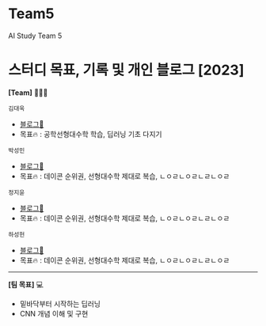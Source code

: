 # Team5
AI Study Team 5
# 스터디 목표, 기록 및 개인 블로그 [2023]  

  
__[Team]__ 👨🏻‍💻 <br>
  
  `김대욱`<br>
  - [블로그📑](https://velog.io/@nozerose)
  - 목표🔥 : 공학선형대수학 학습, 딥러닝 기초 다지기 <br>
  
  `박성민`<br>
  - [블로그📑](https://faceyourfear.tistory.com/)
  - 목표🔥 : 데이콘 순위권, 선형대수학 제대로 복습, ㄴㅇㄹㄴㅇㄹㄴㄹㄴㅇㄹ <br>
  
  `정지윤`<br>
  - [블로그📑](https://faceyourfear.tistory.com/)
  - 목표🔥 : 데이콘 순위권, 선형대수학 제대로 복습, ㄴㅇㄹㄴㅇㄹㄴㄹㄴㅇㄹ <br>
  
  `하성헌`<br>
  - [블로그📑](https://faceyourfear.tistory.com/)
  - 목표🔥 : 데이콘 순위권, 선형대수학 제대로 복습, ㄴㅇㄹㄴㅇㄹㄴㄹㄴㅇㄹ

----
__[팀 목표]__ 💻  
- 밑바닥부터 시작하는 딥러닝
- CNN 개념 이해 및 구현
